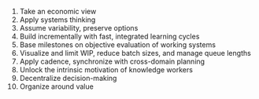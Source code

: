 1. Take an economic view
2. Apply systems thinking
3. Assume variability, preserve options
4. Build incrementally with fast, integrated learning cycles
5. Base milestones on objective evaluation of working systems
6. Visualize and limit WIP, reduce batch sizes, and manage queue lengths
7. Apply cadence, synchronize with cross-domain planning
8. Unlock the intrinsic motivation of knowledge workers
9. Decentralize decision-making
10. Organize around value
